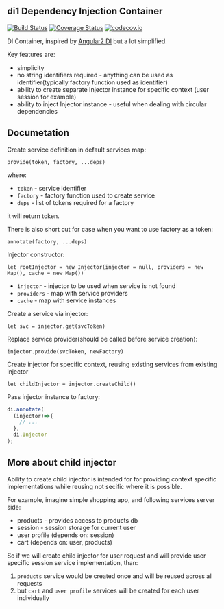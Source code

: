 ## di1 Dependency Injection Container 

[![Build Status](https://travis-ci.org/zxbodya/di1.svg)](https://travis-ci.org/zxbodya/di1)
[![Coverage Status](https://coveralls.io/repos/zxbodya/di1/badge.svg?branch=master&service=github)](https://coveralls.io/github/zxbodya/di1?branch=master)
[![codecov.io](https://codecov.io/github/zxbodya/di1/coverage.svg?branch=master)](https://codecov.io/github/zxbodya/di1?branch=master)

DI Container, inspired by [Angular2 DI](https://github.com/angular/di.js) but a lot simplified.

Key features are:

* simplicity
* no string identifiers required - anything can be used as identifier(typically factory function used as identifier)
* ability to create separate Injector instance for specific context (user session for example)
* ability to inject Injector instance - useful when dealing with circular dependencies 

## Documetation

Create service definition in default services map:

`provide(token, factory, ...deps)`

where:

- `token` - service identifier
- `factory` - factory function used to create service
- `deps` - list of tokens required for a factory

it will return token.

There is also short cut for case when you want to use factory as a token:

`annotate(factory, ...deps)`

Injector constructor:

`let rootInjector = new Injector(injector = null, providers = new Map(), cache = new Map())`

- `injector` - injector to be used when service is not found
- `providers` - map with service providers
- `cache` - map with service instances


Create a service via injector:

`let svc = injector.get(svcToken)`

Replace service provider(should be called before service creation):

`injector.provide(svcToken, newFactory)`

Create injector for specific context, reusing existing services from existing injector 

`let childInjector = injector.createChild()`

Pass injector instance to factory:

```js
di.annotate(
  (injector)=>{
    // ...
  }, 
  di.Injector
);
```

## More about child injector

Ability to create child injector is intended for for providing context specific implementations while reusing not secific where it is possible.

For example, imagine simple shopping app, and following services server side:

- products - provides access to products db 
- session - session storage for current user
- user profile (depends on: session)
- cart (depends on: user, products)

So if we will create child injector for user request and will provide user specific session service implementation, than:

1. `products` service would be created once and will be reused across all requests
2. but `cart` and `user profile` services will be created for each user individually



